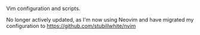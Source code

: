 Vim configuration and scripts.

No longer actively updated, as I'm now using Neovim and have migrated my configuration to https://github.com/stubillwhite/nvim
